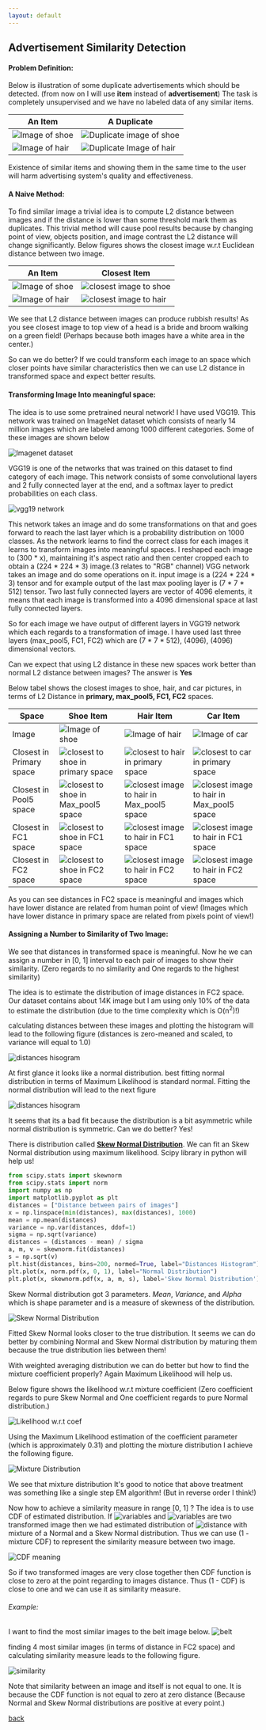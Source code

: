 ```yaml
---
layout: default
---
```


## Advertisement Similarity Detection

#### Problem Definition: 
Below is illustration of some duplicate advertisements which should be detected. (from now on I will use __item__ instead of __advertisement__)
The task is completely unsupervised and we have no labeled data of any similar items. 

An Item | A Duplicate
------------ | -------------
![Image of shoe](shoe.jpg) | ![Duplicate image of shoe](shoe_fc2.jpg)
![Image of hair](hair.jpg) | ![Duplicate Image of hair](hair_fc2.jpg)


Existence of similar items and showing them in the
same time to the user will harm advertising system's quality and
effectiveness.

#### A Naive Method:
To find similar image a trivial idea is to compute
L2 distance between images and if the distance is lower than
some threshold mark them as duplicates. This trivial method will cause
pool results because by changing point of view, objects position, and image contrast
the L2 distance will change significantly.
Below figures shows the closest image w.r.t Euclidean distance between two image.

An Item | Closest Item
------------ | -------------
![Image of shoe](shoe.jpg) | ![closest image to shoe](shoe_fc2.jpg)
![Image of hair](hair.jpg) | ![closest image to hair](hair_primary.jpg)


We see that L2 distance between images can produce rubbish results!
As you see closest image to top view of a head is a bride and broom
walking on a green field! (Perhaps because both images have a white area in the center.)

So can we do better? If we could transform each image to an space which closer points 
have similar characteristics then we can use L2 distance in transformed space and expect
better results.

#### Transforming Image Into meaningful space:
The idea is to use some pretrained neural network! I have used VGG19.
This network was trained on ImageNet dataset which consists of nearly 14 million images
which are labeled among 1000 different categories.
Some of these images are shown below

![Imagenet dataset](ImageNet.png)


VGG19 is one of the networks that was trained on this dataset to find category of 
each image. This network consists of some convolutional layers and 2 fully connected 
layer at the end, and a softmax layer to predict probabilities on each class. 

![vgg19 network](vgg19.jpg)


This network takes an image and do some transformations on that and goes forward to
reach the last layer which is a probability distribution on 1000 classes. As the
network learns to find the correct class for each images it learns to transform 
images into meaningful spaces. I reshaped each image to (300 * x), maintaining it's aspect
ratio and then center cropped each to obtain a (224 * 224 * 3) image.(3 relates to "RGB" channel)
VGG network takes an image and do some operations on it. input image is a (224 * 224 * 3)
tensor and for example output of the last max pooling layer is (7 * 7 * 512) tensor.
Two last fully connected layers are vector of 4096 elements, it means that each image
is transformed into a 4096 dimensional space at last fully connected layers.

So for each image we have output of different layers in VGG19 network which each regards
to a transformation of image. I have used last three layers (max_pool5, FC1, FC2) which are
(7 * 7 * 512), (4096), (4096) dimensional vectors.

Can we expect that using L2 distance in these new spaces work better than normal L2 distance
between images? The answer is __Yes__

Below tabel shows the closest images to shoe, hair, and car pictures, in terms of L2 Distance in
__primary, max_pool5, FC1, FC2__ spaces.

Space | Shoe Item | Hair Item |  Car Item
------------ | ------------ | ------------- | -------------
Image | ![Image of shoe](shoe.jpg) | ![Image of hair](hair.jpg) | ![Image of car](car.jpg)
Closest in Primary space | ![closest to shoe in primary space](shoe_fc2.jpg) | ![closest to hair in primary space](hair_primary.jpg) | ![closest to car in primary space](car_primary.jpg)
Closest in Pool5 space| ![closest to shoe in Max_pool5 space](shoe_fc2.jpg) | ![closest image to hair in Max_pool5 space](hair_pool5.jpg) | ![closest image to hair in Max_pool5 space](car_pool5.jpg)
Closest in FC1 space| ![closest to shoe in FC1 space](shoe_fc2.jpg) | ![closest image to hair in FC1 space](hair_fc1.jpg) |  ![closest image to hair in FC1 space](car_fc1.jpg)
Closest in FC2 space| ![closest to shoe in FC2 space](shoe_fc2.jpg) | ![closest image to hair in FC2 space](hair_fc2.jpg) | ![closest image to hair in FC2 space](car_fc2.jpg)


As you can see distances in FC2 space is meaningful and images which have lower distance 
are related from human point of view! (Images which have lower distance in primary space
are related from pixels point of view!)

#### Assigning a Number to Similarity of Two Image:
We see that distances in transformed space is meaningful. Now he we
can assign a number in [0, 1] interval to each pair of images to show their similarity.
(Zero regards to no similarity and One regards to the highest similarity)

The idea is to estimate the distribution of image distances in FC2 space.
Our dataset contains about 14K image but I am using only 10% of the data to estimate
the distribution (due to the time complexity which is O(n<sup>2</sup>)!)

calculating distances between these images and plotting the histogram will lead
to the following figure
(distances is zero-meaned and scaled, to variance will equal to 1.0)

![distances hisogram](distances_histogram.png)

At first glance it looks like a normal distribution. best fitting normal distribution
in terms of Maximum Likelihood is standard normal. Fitting the normal distribution
will lead to the next figure

![distances hisogram](distances_normal.png)

It seems that its a bad fit because the distribution is a bit asymmetric while
normal distribution is symmetric. Can we do better? Yes!

There is distribution called [__Skew Normal Distribution__](https://en.wikipedia.org/wiki/Skew_normal_distribution).
We can fit an Skew Normal distribution using maximum likelihood. 
Scipy library in python will help us!
 
 ```python
from scipy.stats import skewnorm
from scipy.stats import norm
import numpy as np
import matplotlib.pyplot as plt
distances = ["Distance between pairs of images"]
x = np.linspace(min(distances), max(distances), 1000)
mean = np.mean(distances)
variance = np.var(distances, ddof=1)
sigma = np.sqrt(variance)
distances = (distances - mean) / sigma
a, m, v = skewnorm.fit(distances)
s = np.sqrt(v)
plt.hist(distances, bins=200, normed=True, label="Distances Histogram")
plt.plot(x, norm.pdf(x, 0, 1), label="Normal Distribution")
plt.plot(x, skewnorm.pdf(x, a, m, s), label='Skew Normal Distribution')

```

Skew Normal distribution got 3 parameters. _Mean_, _Variance_, and _Alpha_ which is
 shape parameter and is a measure of skewness of the distribution.
 
![Skew Normal Distribution](distances_skew_normal.png)

Fitted Skew Normal looks closer to the true distribution. It seems we can do
better by combining Normal and Skew Normal distribution by maturing them because the
true distribution lies between them!
 
With weighted averaging distribution we can do better but how to find the mixture
 coefficient properly? Again Maximum Likelihood will help us.
 
Below figure shows the likelihood w.r.t mixture coefficient (Zero coefficient regards
to pure Skew Normal and One coefficient regards to pure Normal distribution.)

![Likelihood w.r.t coef](likelihood_alpha.png)

Using the Maximum Likelihood estimation of the coefficient parameter 
(which is approximately 0.31) and 
plotting the mixture distribution I achieve the following figure.

![Mixture Distribution](distances_mixture.png)

We see that mixture distribution
It's good to notice that above treatment was something like a single step EM algorithm!
 (But in reverse order I think!)

Now how to achieve a similarity measure in range [0, 1] ? The idea is to use
CDF of estimated distribution.
If ![variables](http://www.sciweavers.org/upload/Tex2Img_1519425971/render.png) and
![variables](http://www.sciweavers.org/upload/Tex2Img_1519426031/render.png) are two
transformed image then we had estimated distribution of ![distance](http://www.sciweavers.org/upload/Tex2Img_1519426205/render.png)
with mixture of a Normal and a Skew Normal distribution. Thus we can use (1 - mixture CDF)
to represent the similarity measure between two image. 

![CDF meaning](http://www.sciweavers.org/upload/Tex2Img_1519426671/render.png)
 
So if two transformed images are very close together then CDF function is close to zero
at the point regarding to images distance. Thus (1 - CDF) is close to one and we can
use it as similarity measure.

###### Example:
I want to find the most similar images to the belt image below.
![belt](belt.jpg)

finding 4 most similar images (in terms of distance in FC2 space) and calculating
similarity measure leads to the following figure.

![similarity](similarity.png)

Note that similarity between an image and itself is not equal to one. It is because 
the CDF function is not equal to zero at zero distance (Because Normal and Skew Normal distributions are positive at every point.)


[back](./)
